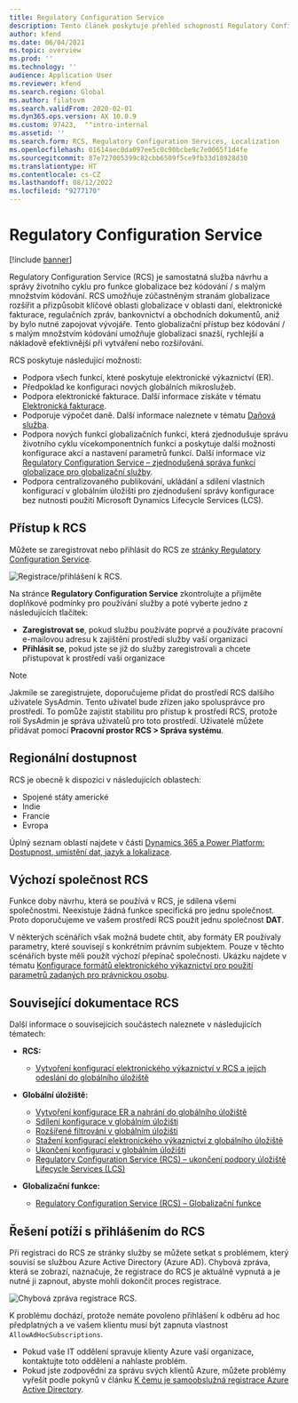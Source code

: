 ```yaml
---
title: Regulatory Configuration Service
description: Tento článek poskytuje přehled schopností Regulatory Configuration Service (RCS) a vysvětluje, jak ke službě přistupovat.
author: kfend
ms.date: 06/04/2021
ms.topic: overview
ms.prod: ''
ms.technology: ''
audience: Application User
ms.reviewer: kfend
ms.search.region: Global
ms.author: filatovm
ms.search.validFrom: 2020-02-01
ms.dyn365.ops.version: AX 10.0.9
ms.custom: 97423,  ""intro-internal
ms.assetid: ''
ms.search.form: RCS, Regulatory Configuration Services, Localization
ms.openlocfilehash: 01614aec0da097ee5c0c90bcbe9c7e0065f1d4fe
ms.sourcegitcommit: 87e727005399c82cbb6509f5ce9fb33d18928d30
ms.translationtype: HT
ms.contentlocale: cs-CZ
ms.lasthandoff: 08/12/2022
ms.locfileid: "9277170"
---
```

# <a name="regulatory-configuration-service"></a>Regulatory Configuration Service

[!include [banner](../includes/banner.md)]

Regulatory Configuration Service (RCS) je samostatná služba návrhu a správy životního cyklu pro funkce globalizace bez kódování / s malým množstvím kódování. RCS umožňuje zúčastněným stranám globalizace rozšířit a přizpůsobit klíčové oblasti globalizace v oblasti daní, elektronické fakturace, regulačních zpráv, bankovnictví a obchodních dokumentů, aniž by bylo nutné zapojovat vývojáře. Tento globalizační přístup bez kódování / s malým množstvím kódování umožňuje globalizaci snazší, rychlejší a nákladově efektivnější při vytváření nebo rozšiřování.

RCS poskytuje následující možnosti:

- Podpora všech funkcí, které poskytuje elektronické výkaznictví (ER).
- Předpoklad ke konfiguraci nových globálních mikroslužeb.
- Podpora elektronické fakturace. Další informace získáte v tématu [Elektronická fakturace](/dynamics365-release-plan/2021wave1/finance-operations/dynamics365-finance/electronic-invoicing-add-on-dynamics-365-ga).
- Podporuje výpočet daně. Další informace naleznete v tématu [Daňová služba](/dynamics365-release-plan/2021wave1/finance-operations/dynamics365-finance/tax-service-preview).
- Podpora nových funkcí globalizačních funkcí, která zjednodušuje správu životního cyklu vícekomponentních funkcí a poskytuje další možnosti konfigurace akcí a nastavení parametrů funkcí. Další informace viz [Regulatory Configuration Service – zjednodušená správa funkcí globalizace pro globalizační služby](/dynamics365-release-plan/2021wave1/finance-operations/dynamics365-finance/regulatory-configuration-service-simplified-globalization-feature-management-globalization-services).
- Podpora centralizovaného publikování, ukládání a sdílení vlastních konfigurací v globálním úložišti pro zjednodušení správy konfigurace bez nutnosti použití Microsoft Dynamics Lifecycle Services (LCS).

## <a name="access-rcs"></a>Přístup k RCS

Můžete se zaregistrovat nebo přihlásit do RCS ze [stránky Regulatory Configuration Service](https://marketing.configure.global.dynamics.com/).

![Registrace/přihlášení k RCS.](media/202103_RCS%20Marketing%20page_updated_1.jpg)

Na stránce **Regulatory Configuration Service** zkontrolujte a přijměte doplňkové podmínky pro používání služby a poté vyberte jedno z následujících tlačítek:

- **Zaregistrovat se**, pokud službu používáte poprvé a používáte pracovní e-mailovou adresu k zajištění prostředí služby vaší organizaci
- **Přihlásit se**, pokud jste se již do služby zaregistrovali a chcete přistupovat k prostředí vaší organizace

> [!NOTE] 
> Jakmile se zaregistrujete, doporučujeme přidat do prostředí RCS dalšího uživatele SysAdmin. Tento uživatel bude zřízen jako spolusprávce pro prostředí. To pomůže zajistit stabilitu pro přístup k prostředí RCS, protože rolí SysAdmin je správa uživatelů pro toto prostředí. Uživatelé můžete přidávat pomocí **Pracovní prostor RCS > Správa systému**.

## <a name="regional-availability"></a>Regionální dostupnost

RCS je obecně k dispozici v následujících oblastech:

- Spojené státy americké
- Indie
- Francie
- Evropa

Úplný seznam oblastí najdete v části [Dynamics 365 a Power Platform: Dostupnost, umístění dat, jazyk a lokalizace](https://aka.ms/dynamics_365_international_availability_deck).

## <a name="rcs-default-company"></a>Výchozí společnost RCS

Funkce doby návrhu, která se používá v RCS, je sdílena všemi společnostmi. Neexistuje žádná funkce specifická pro jednu společnost. Proto doporučujeme ve vašem prostředí RCS použít jednu společnost **DAT**.

V některých scénářích však možná budete chtít, aby formáty ER používaly parametry, které souvisejí s konkrétním právním subjektem. Pouze v těchto scénářích byste měli použít výchozí přepínač společnosti. Ukázku najdete v tématu [Konfigurace formátů elektronického výkaznictví pro použití parametrů zadaných pro právnickou osobu](../../fin-ops-core/dev-itpro/analytics/er-app-specific-parameters-configure-format.md).

## <a name="related-rcs-documentation"></a>Související dokumentace RCS

Další informace o souvisejících součástech naleznete v následujících tématech:

- **RCS:**

    - [Vytvoření konfigurací elektronického výkaznictví v RCS a jejich odeslání do globálního úložiště](rcs-global-repo-upload.md)

- **Globální úložiště:**

    - [Vytvoření konfigurace ER a nahrání do globálního úložiště](rcs-global-repo-upload.md)
    - [Sdílení konfigurace v globálním úložišti](rcs-global-repo-share-configuration.md)
    - [Rozšířené filtrování v globálním úložišti](enhanced-filtering-global-repo.md)
    - [Stažení konfigurací elektronického výkaznictví z globálního úložiště](../../fin-ops-core/dev-itpro/analytics/er-download-configurations-global-repo.md)
    - [Ukončení konfigurací v globálním úložišti](discontinuing-configurations-rcs-global-repo.md)
    - [Regulatory Configuration Service (RCS) – ukončení podpory úložiště Lifecycle Services (LCS)](rcs-lcs-repo-dep-faq.md)

- **Globalizační funkce:**

    - [Regulatory Configuration Service (RCS) – Globalizační funkce](/dynamics365-release-plan/2021wave1/finance-operations/dynamics365-finance/regulatory-configuration-service-simplified-globalization-feature-management-globalization-services)


## <a name="troubleshooting-rcs-sign-up"></a>Řešení potíží s přihlášením do RCS

Při registraci do RCS ze stránky služby se můžete setkat s problémem, který souvisí se službou Azure Active Directory (Azure AD). Chybová zpráva, která se zobrazí, naznačuje, že registrace do RCS je aktuálně vypnutá a je nutné ji zapnout, abyste mohli dokončit proces registrace.

![Chybová zpráva registrace RCS.](media/01_RCSSignUpError.jpg)

K problému dochází, protože nemáte povoleno přihlášení k odběru ad hoc předplatných a ve vašem klientu musí být zapnuta vlastnost `AllowAdHocSubscriptions`. 

- Pokud vaše IT oddělení spravuje klienty Azure vaší organizace, kontaktujte toto oddělení a nahlaste problém.
- Pokud jste zodpovědní za správu svých klientů Azure, můžete problémy vyřešit podle pokynů v článku [K čemu je samoobslužná registrace Azure Active Directory](/azure/active-directory/enterprise-users/directory-self-service-signup#how-do-i-control-self-service-settings).
